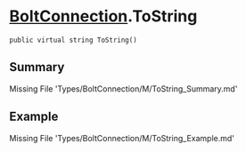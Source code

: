 # [BoltConnection](Types/BoltConnection.md).ToString
`public virtual string ToString()`
## Summary
Missing File 'Types/BoltConnection/M/ToString_Summary.md'
## Example
Missing File 'Types/BoltConnection/M/ToString_Example.md'
